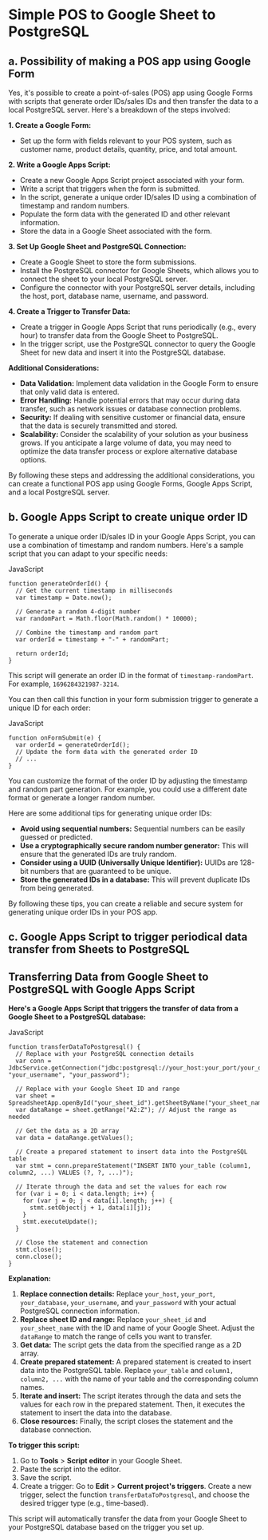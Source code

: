 # Simple POS to Google Sheet to PostgreSQL

## a. Possibility of making a POS app using Google Form

Yes, it's possible to create a point-of-sales (POS) app using Google Forms with scripts that generate order IDs/sales IDs and then transfer the data to a local PostgreSQL server. Here's a breakdown of the steps involved:

**1. Create a Google Form:**

- Set up the form with fields relevant to your POS system, such as customer name, product details, quantity, price, and total amount.

**2. Write a Google Apps Script:**

- Create a new Google Apps Script project associated with your form.
- Write a script that triggers when the form is submitted.
- In the script, generate a unique order ID/sales ID using a combination of timestamp and random numbers.
- Populate the form data with the generated ID and other relevant information.
- Store the data in a Google Sheet associated with the form.

**3. Set Up Google Sheet and PostgreSQL Connection:**

- Create a Google Sheet to store the form submissions.
- Install the PostgreSQL connector for Google Sheets, which allows you to connect the sheet to your local PostgreSQL server.
- Configure the connector with your PostgreSQL server details, including the host, port, database name, username, and password.

**4. Create a Trigger to Transfer Data:**

- Create a trigger in Google Apps Script that runs periodically (e.g., every hour) to transfer data from the Google Sheet to PostgreSQL.
- In the trigger script, use the PostgreSQL connector to query the Google Sheet for new data and insert it into the PostgreSQL database.

**Additional Considerations:**

- **Data Validation:** Implement data validation in the Google Form to ensure that only valid data is entered.
- **Error Handling:** Handle potential errors that may occur during data transfer, such as network issues or database connection problems.
- **Security:** If dealing with sensitive customer or financial data, ensure that the data is securely transmitted and stored.
- **Scalability:** Consider the scalability of your solution as your business grows. If you anticipate a large volume of data, you may need to optimize the data transfer process or explore alternative database options.

By following these steps and addressing the additional considerations, you can create a functional POS app using Google Forms, Google Apps Script, and a local PostgreSQL server.

## b. Google Apps Script to create unique order ID

To generate a unique order ID/sales ID in your Google Apps Script, you can use a combination of timestamp and random numbers. Here's a sample script that you can adapt to your specific needs:

JavaScript

```
function generateOrderId() {
  // Get the current timestamp in milliseconds
  var timestamp = Date.now();

  // Generate a random 4-digit number
  var randomPart = Math.floor(Math.random() * 10000);

  // Combine the timestamp and random part
  var orderId = timestamp + "-" + randomPart;

  return orderId;
}
```

This script will generate an order ID in the format of `timestamp-randomPart`. For example, `1696284321987-3214`.

You can then call this function in your form submission trigger to generate a unique ID for each order:

JavaScript

```
function onFormSubmit(e) {
  var orderId = generateOrderId();
  // Update the form data with the generated order ID
  // ...
}
```

You can customize the format of the order ID by adjusting the timestamp and random part generation. For example, you could use a different date format or generate a longer random number.

Here are some additional tips for generating unique order IDs:

- **Avoid using sequential numbers:** Sequential numbers can be easily guessed or predicted.
- **Use a cryptographically secure random number generator:** This will ensure that the generated IDs are truly random.
- **Consider using a UUID (Universally Unique Identifier):** UUIDs are 128-bit numbers that are guaranteed to be unique.
- **Store the generated IDs in a database:** This will prevent duplicate IDs from being generated.

By following these tips, you can create a reliable and secure system for generating unique order IDs in your POS app.

## c. Google Apps Script to trigger periodical data transfer from Sheets to PostgreSQL

## Transferring Data from Google Sheet to PostgreSQL with Google Apps Script

**Here's a Google Apps Script that triggers the transfer of data from a Google Sheet to a PostgreSQL database:**

JavaScript

```
function transferDataToPostgresql() {
  // Replace with your PostgreSQL connection details
  var conn = JdbcService.getConnection("jdbc:postgresql://your_host:your_port/your_database", "your_username", "your_password");

  // Replace with your Google Sheet ID and range
  var sheet = SpreadsheetApp.openById("your_sheet_id").getSheetByName("your_sheet_name");
  var dataRange = sheet.getRange("A2:Z"); // Adjust the range as needed

  // Get the data as a 2D array
  var data = dataRange.getValues();

  // Create a prepared statement to insert data into the PostgreSQL table
  var stmt = conn.prepareStatement("INSERT INTO your_table (column1, column2, ...) VALUES (?, ?, ...)");

  // Iterate through the data and set the values for each row
  for (var i = 0; i < data.length; i++) {
    for (var j = 0; j < data[i].length; j++) {
      stmt.setObject(j + 1, data[i][j]);
    }
    stmt.executeUpdate();
  }

  // Close the statement and connection
  stmt.close();
  conn.close();
}
```

**Explanation:**

1. **Replace connection details:** Replace `your_host`, `your_port`, `your_database`, `your_username`, and `your_password` with your actual PostgreSQL connection information.
2. **Replace sheet ID and range:** Replace `your_sheet_id` and `your_sheet_name` with the ID and name of your Google Sheet. Adjust the `dataRange` to match the range of cells you want to transfer.
3. **Get data:** The script gets the data from the specified range as a 2D array.
4. **Create prepared statement:** A prepared statement is created to insert data into the PostgreSQL table. Replace `your_table` and `column1, column2, ...` with the name of your table and the corresponding column names.
5. **Iterate and insert:** The script iterates through the data and sets the values for each row in the prepared statement. Then, it executes the statement to insert the data into the database.
6. **Close resources:** Finally, the script closes the statement and the database connection.

**To trigger this script:**

1. Go to **Tools** > **Script editor** in your Google Sheet.
2. Paste the script into the editor.
3. Save the script.
4. Create a trigger: Go to **Edit** > **Current project's triggers**. Create a new trigger, select the function `transferDataToPostgresql`, and choose the desired trigger type (e.g., time-based).

This script will automatically transfer the data from your Google Sheet to your PostgreSQL database based on the trigger you set up.
